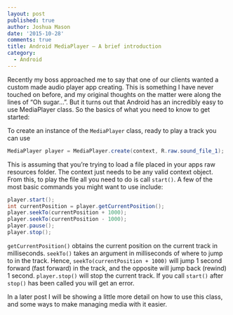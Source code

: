 ```yaml
---
layout: post
published: true
author: Joshua Mason
date: '2015-10-28'
comments: true
title: Android MediaPlayer – A brief introduction
category:
  - Android
---
```

Recently my boss approached me to say that one of our clients wanted a custom made audio player app creating. This is something I have never touched on before, and my original thoughts on the matter were along the lines of “Oh sugar…”. But it turns out that Android has an incredibly easy to use MediaPlayer class. So the basics of what you need to know to get started:

To create an instance of the `MediaPlayer` class, ready to play a track you can use

```java
MediaPlayer player = MediaPlayer.create(context, R.raw.sound_file_1);
```

This is assuming that you’re trying to load a file placed in your apps raw resources folder. The context just needs to be any valid context object. From this, to play the file all you need to do is call `start()`. A few of the most basic commands you might want to use include:

```java
player.start();
int currentPosition = player.getCurrentPosition();
player.seekTo(currentPosition + 1000);
player.seekTo(currentPosition - 1000);
player.pause();
player.stop();
```

`getCurrentPosition()` obtains the current position on the current track in milliseconds. `seekTo()` takes an argument in milliseconds of where to jump to in the track. Hence, `seekTo(currentPosition + 1000)` will jump 1 second forward (fast forward) in the track, and the opposite will jump back (rewind) 1 second.
`player.stop()` will stop the current track. If you call `start()` after `stop()` has been called you will get an error.

In a later post I will be showing a little more detail on how to use this class, and some ways to make managing media with it easier.
